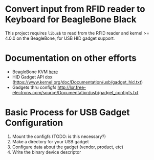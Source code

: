 # Convert input from RFID reader to Keyboard for BeagleBone Black
This project requires `libusb` to read from the RFID reader and 
kernel >= 4.0.0 on the BeagleBone, for USB HID gadget support.

# Documentation on other efforts
 - BeagleBone KVM [here](https://hacks.pmf.io/2015/06/24/the-beaglebone-black-as-a-smart-kvm/)
 - HID Gadget API dox (https://www.kernel.org/doc/Documentation/usb/gadget_hid.txt)
 - Gadgets thru configfs http://lxr.free-electrons.com/source/Documentation/usb/gadget_configfs.txt

# Basic Process for USB Gadget Configuration
1. Mount the configfs (TODO: is this necessary?)
2. Make a directory for your USB gadget
3. Configure data about the gadget (vendor, product, etc)
4. Write the binary device descriptor